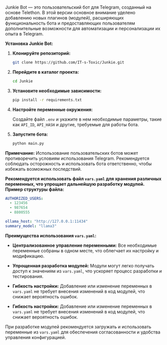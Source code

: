 Junkie Bot — это пользовательский бот для Telegram, созданный на основе Telethon.
В этой версии основное внимание уделено добавлению новых плагинов (модулей), расширяющих функциональность бота и предоставляющих пользователям дополнительные возможности для автоматизации и персонализации их опыта в Telegram.

**Установка Junkie Bot:**

1. **Клонируйте репозиторий:**

   ```bash
   git clone https://github.com/IT-s-Toxic/Junkie.git
   ```

2. **Перейдите в каталог проекта:**

   ```bash
   cd Junkie
   ```

3. **Установите необходимые зависимости:**

   ```bash
   pip install -r requirements.txt
   ```

4. **Настройте переменные окружения:**

   Создайте файл `.env` и укажите в нем необходимые параметры, такие как `API_ID`, `API_HASH` и другие, требуемые для работы бота.

5. **Запустите бота:**

   ```bash
   python main.py
   ```

**Примечание:** Использование пользовательских ботов может противоречить условиям использования Telegram. Рекомендуется соблюдать осторожность и использовать бота ответственно, чтобы избежать возможных последствий.


**Рекомендуется использовать файл `vars.yaml` для хранения различных переменных, что упрощает дальнейшую разработку модулей. Пример структуры файла:**

```yaml
AUTHORIZED_USERS:
  - 123456
  - 987654
  - 8800555

ollama_host: "http://127.0.0.1:11434"
summary_model: "llama3"
```

**Преимущества использования `vars.yaml`:**

- **Централизованное управление переменными:** Все необходимые переменные собраны в одном месте, что облегчает их настройку и модификацию.

- **Упрощенная разработка модулей:** Модули могут легко получать доступ к значениям из `vars.yaml`, что ускоряет процесс разработки и тестирования.

- **Гибкость настройки:** Добавление или изменение переменных в `vars.yaml` не требует внесения изменений в код модулей, что снижает вероятность ошибок.


- **Гибкость настройки:** Добавление или изменение переменных в `vars.yaml` не требует внесения изменений в код модулей, что снижает вероятность ошибок.

При разработке модулей рекомендуется загружать и использовать переменные из `vars.yaml` для обеспечения согласованности и удобства управления конфигурацией. 
